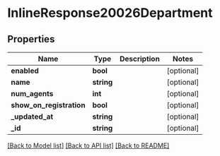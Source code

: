 # InlineResponse20026Department

## Properties
Name | Type | Description | Notes
------------ | ------------- | ------------- | -------------
**enabled** | **bool** |  | [optional] 
**name** | **string** |  | [optional] 
**num_agents** | **int** |  | [optional] 
**show_on_registration** | **bool** |  | [optional] 
**_updated_at** | **string** |  | [optional] 
**_id** | **string** |  | [optional] 

[[Back to Model list]](../../README.md#documentation-for-models) [[Back to API list]](../../README.md#documentation-for-api-endpoints) [[Back to README]](../../README.md)

